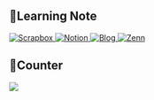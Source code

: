 
## 📔Learning Note

<div>
  <a href="https://scrapbox.io/issei1213/" target="_blank">
   <img alt="Scrapbox" src="https://img.shields.io/badge/Scrapbox-FFF.svg?style=for-the-badge&logo=scrapbox" />
 </a>
 <a href="https://issei1213.notion.site/DevelopLog-81682e2e77f84b939d4eed3884d3089e?pvs=4" target="_blank">
   <img alt="Notion" src="https://img.shields.io/badge/Notion-FFF.svg?style=for-the-badge&logo=notion&logoColor=black" />
 </a>
 <a href="https://issei1213.github.io/" target="_blank">
   <img alt="Blog" src="https://img.shields.io/badge/MY_BLOG-red.svg?&style=for-the-badge" />
 </a>
  <a href="https://zenn.dev/issei1213" target="_blank">
   <img alt="Zenn" src="https://img.shields.io/badge/zenn-FFF.svg?&style=for-the-badge&logo=zenn" />
 </a>
</div>



## 🔄Counter
<img src="https://komarev.com/ghpvc/?username=issei1213&style=for-the-badge" />
